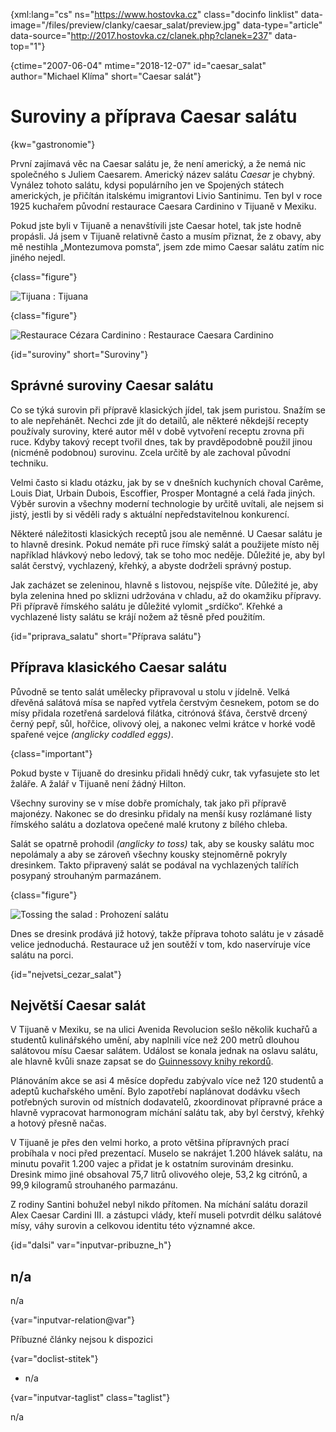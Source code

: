 
{xml:lang="cs" ns="https://www.hostovka.cz" class="docinfo linklist" data-image="/files/preview/clanky/caesar_salat/preview.jpg" data-type="article" data-source="http://2017.hostovka.cz/clanek.php?clanek=237" data-top="1"}

{ctime="2007-06-04" mtime="2018-12-07" id="caesar_salat" author="Michael Klíma" short="Caesar salát"}

# Suroviny a příprava Caesar salátu

<!-- generated attribute kw by user_updatekw.sh on 2021-01-05, do not edit -->

{kw="gastronomie"}

První zajímavá věc na Caesar salátu je, že není americký, a že nemá nic společného s Juliem Caesarem. Americký název salátu _Caesar_ je chybný. Vynález tohoto salátu, kdysi populárního jen ve Spojených státech amerických, je přičítán italskému imigrantovi Livio Santinimu. Ten byl v roce 1925 kuchařem původní restaurace Caesara Cardinino v Tijuaně v Mexiku.

Pokud jste byli v Tijuaně a nenavštívili jste Caesar hotel, tak jste hodně propásli. Já jsem v Tijuaně relativně často a musím přiznat, že z obavy, aby mě nestihla „Montezumova pomsta“, jsem zde mimo Caesar salátu zatím nic jiného nejedl.

{class="figure"}

![Tijuana][1] 
:   Tijuana

{class="figure"}

![Restaurace Cézara Cardinino][2] 
:   Restaurace Caesara Cardinino

{id="suroviny" short="Suroviny"}

## Správné suroviny Caesar salátu

Co se týká surovin při přípravě klasických jídel, tak jsem puristou. Snažím se to ale nepřehánět. Nechci zde jít do detailů, ale některé někdejší recepty používaly suroviny, které autor měl v době vytvoření receptu zrovna při ruce. Kdyby takový recept tvořil dnes, tak by pravděpodobně použil jinou (nicméně podobnou) surovinu. Zcela určitě by ale zachoval původní techniku.

Velmi často si kladu otázku, jak by se v dnešních kuchyních choval Carême, Louis Diat, Urbain Dubois, Escoffier, Prosper Montagné a celá řada jiných. Výběr surovin a všechny moderní technologie by určitě uvítali, ale nejsem si jistý, jestli by si věděli rady s aktuální nepředstavitelnou konkurencí.

Některé náležitosti klasických receptů jsou ale neměnné. U Caesar salátu je to hlavně dresink. Pokud nemáte při ruce římský salát a použijete místo něj například hlávkový nebo ledový, tak se toho moc neděje. Důležité je, aby byl salát čerstvý, vychlazený, křehký, a abyste dodrželi správný postup.

Jak zacházet se zeleninou, hlavně s listovou, nejspíše víte. Důležité je, aby byla zelenina hned po sklizni udržována v chladu, až do okamžiku přípravy. Při přípravě římského salátu je důležité vylomit „srdíčko“. Křehké a vychlazené listy salátu se krájí nožem až těsně před použitím.

{id="priprava_salatu" short="Příprava salátu"}

## Příprava klasického Caesar salátu

Původně se tento salát umělecky připravoval u stolu v jídelně. Velká dřevěná salátová mísa se napřed vytřela čerstvým česnekem, potom se do mísy přidala rozetřená sardelová filátka, citrónová šťáva, čerstvě drcený černý pepř, sůl, hořčice, olivový olej, a nakonec velmi krátce v horké vodě spařené vejce _(anglicky coddled eggs)_.

{class="important"}

Pokud byste v Tijuaně do dresinku přidali hnědý cukr, tak vyfasujete sto let žaláře. A žalář v Tijuaně není žádný Hilton.

Všechny suroviny se v míse dobře promíchaly, tak jako při přípravě majonézy. Nakonec se do dresinku přidaly na menší kusy rozlámané listy římského salátu a dozlatova opečené malé krutony z bílého chleba.

Salát se opatrně prohodil _(anglicky to toss)_ tak, aby se kousky salátu moc nepolámaly a aby se zároveň všechny kousky stejnoměrně pokryly dresinkem. Takto připravený salát se podával na vychlazených talířích posypaný strouhaným parmazánem.

{class="figure"}

![Tossing the salad][3] 
:   Prohození salátu

Dnes se dresink prodává již hotový, takže příprava tohoto salátu je v zásadě velice jednoduchá. Restaurace už jen soutěží v tom, kdo naservíruje více salátu na porci.

{id="nejvetsi\_cezar\_salat"}

## Největší Caesar salát

V Tijuaně v Mexiku, se na ulici Avenida Revolucion sešlo několik kuchařů a studentů kulinářského umění, aby naplnili více než 200 metrů dlouhou salátovou mísu Caesar salátem. Událost se konala jednak na oslavu salátu, ale hlavně kvůli snaze zapsat se do [Guinnessovy knihy rekordů][4].

Plánováním akce se asi 4 měsíce dopředu zabývalo více než 120 studentů a adeptů kuchařského umění. Bylo zapotřebí naplánovat dodávku všech potřebných surovin od místních dodavatelů, zkoordinovat přípravné práce a hlavně vypracovat harmonogram míchání salátu tak, aby byl čerstvý, křehký a hotový přesně načas.

V Tijuaně je přes den velmi horko, a proto většina přípravných prací probíhala v noci před prezentací. Muselo se nakrájet 1.200 hlávek salátu, na minutu povařit 1.200 vajec a přidat je k ostatním surovinám dresinku. Dresink mimo jiné obsahoval 75,7 litrů olivového oleje, 53,2 kg citrónů, a 99,9 kilogramů strouhaného parmazánu.

Z rodiny Santini bohužel nebyl nikdo přítomen. Na míchání salátu dorazil Alex Caesar Cardini III. a zástupci vlády, kteří museli potvrdit délku salátové mísy, váhy surovin a celkovou identitu této významné akce.

{id="dalsi" var="inputvar-pribuzne_h"}

## n/a

n/a

{var="inputvar-relation@var"}

Příbuzné články nejsou k dispozici

{var="doclist-stitek"}

  * n/a

{var="inputvar-taglist" class="taglist"}

n/a

 [1]: /files/thumbs/clanky/caesar_salat/04-06-07-5.JPG
 [2]: /files/thumbs/clanky/caesar_salat/04-06-07-6.JPG
 [3]: /files/thumbs/clanky/caesar_salat/04-06-07-7.JPG
 [4]: https://cs.wikipedia.org/wiki/Guinnessova_kniha_rekord%C5%AF


